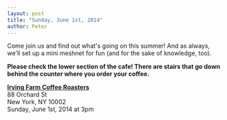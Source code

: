 ```yaml
---
layout: post
title: "Sunday, June 1st, 2014"
author: Peter
---
```


Come join us and find out what's going on this summer! And as always, we'll set up a mini meshnet for fun (and for the sake of knowledge, too).

__Please check the lower section of the cafe! There are stairs that go down behind the counter where you order your coffee.__

__[Irving Farm Coffee Roasters](https://www.google.com/maps/place/Irving+Farm+Coffee+Roasters/@40.7179886,-73.9902479,17z/data=!3m1!4b1!4m2!3m1!1s0x89c259873f0067c1:0x5aede67045aa029f)__<br>
88 Orchard St<br>
New York, NY 10002<br>
Sunday, June 1st, 2014 at 3pm

